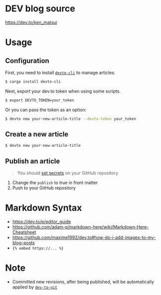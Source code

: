 # DEV blog source

https://dev.to/ken_matsui

# Usage

## Configuration

First, you need to install [`devto-cli`](https://github.com/ken-matsui/devto-cli) to manage articles.

```bash
$ cargo install devto-cli
```

Next, export your dev.to token when using some scripts.

```bash
$ export DEVTO_TOKEN=your_token
```

Or you can pass the token as an option:

```bash
$ devto new your-new-article-title --devto-token your_token
```

## Create a new article

```bash
$ devto new your-new-article-title
```

## Publish an article

> You should [set secrets](https://docs.github.com/en/actions/security-guides/encrypted-secrets#creating-encrypted-secrets-for-a-repository) on your GitHub repository

1. Change the `publish` to true in front matter
2. Push to your GitHub repository

# Markdown Syntax

* https://dev.to/p/editor_guide
* https://github.com/adam-p/markdown-here/wiki/Markdown-Here-Cheatsheet
* https://github.com/maxime1992/dev.to#how-do-i-add-images-to-my-blog-posts
* `{% embed https://... %}`

# Note

* Committed new revisions, after being published, will be automatically applied by [`dev-to-git`](https://www.npmjs.com/package/dev-to-git)
